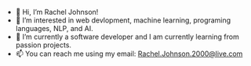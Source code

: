- 👋 Hi, I’m Rachel Johnson!
- 👀 I’m interested in web devlopment, machine learning, programing languages, NLP, and AI.
- 🌱 I’m currently a software developer and I am currently learning from passion projects.
- 📫 You can reach me using my email: Rachel.Johnson.2000@live.com

<!---
Rachiesqueek/Rachiesqueek is a ✨ special ✨ repository because its `README.md` (this file) appears on your GitHub profile.
You can click the Preview link to take a look at your changes.
--->

